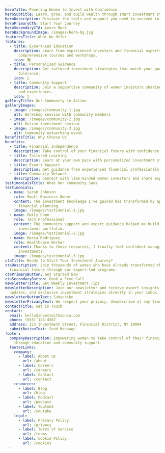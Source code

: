 ```yaml
---
heroTitle: Powering Women to Invest with Confidence
heroSubtitle: Learn, grow, and build wealth through smart investment strategies
heroDescription: Discover the tools and support you need to succeed in your investment journey
heroPrimaryCTA: Start Your Journey
heroSecondaryCTA: Learn More
heroBackgroundImage: /images/hero-bg.jpg
featuresTitle: What We Offer
features:
  - title: Expert-Led Education
    description: Learn from experienced investors and financial experts through
      comprehensive courses and workshops.
    icon: 📚
  - title: Personalized Guidance
    description: Get tailored investment strategies that match your goals and risk
      tolerance.
    icon: 🎯
  - title: Community Support
    description: Join a supportive community of women investors sharing knowledge
      and experiences.
    icon: 👥
galleryTitle: Our Community in Action
galleryImages:
  - image: /images/community-1.jpg
    alt: Workshop session with community members
  - image: /images/community-2.jpg
    alt: Online investment seminar
  - image: /images/community-3.jpg
    alt: Community networking event
benefitsTitle: Why Choose Us
benefits:
  - title: Financial Independence
    description: Take control of your financial future with confidence and knowledge.
  - title: Tailored Learning
    description: Learn at your own pace with personalized investment strategies.
  - title: Expert Support
    description: Get guidance from experienced financial professionals.
  - title: Community Network
    description: Connect with like-minded women investors and share experiences.
testimonialsTitle: What Our Community Says
testimonials:
  - name: Sarah Johnson
    role: Small Business Owner
    content: The investment knowledge I've gained has transformed my approach to
      financial planning.
    image: /images/testimonial-1.jpg
  - name: Emily Chen
    role: Tech Professional
    content: The community support and expert guidance helped me build a strong
      investment portfolio.
    image: /images/testimonial-2.jpg
  - name: Maria Rodriguez
    role: Healthcare Worker
    content: Thanks to these resources, I finally feel confident managing my
      investments.
    image: /images/testimonial-3.jpg
ctaTitle: Ready to Start Your Investment Journey?
ctaDescription: Join thousands of women who have already transformed their
  financial future through our expert-led programs.
ctaPrimaryButton: Get Started Now
ctaSecondaryButton: Book a Free Call
newsletterTitle: Get Weekly Investment Tips
newsletterDescription: Join our newsletter and receive expert insights, market
  updates, and exclusive investment strategies directly in your inbox.
newsletterButtonText: Subscribe
newsletterPrivacyText: We respect your privacy. Unsubscribe at any time.
contactTitle: Get in Touch
contact:
  email: hello@investwithsonia.com
  phone: (555) 123-4567
  address: 123 Investment Street, Financial District, NY 10004
  submitButtonText: Send Message
footer:
  companyDescription: Empowering women to take control of their financial future
    through education and community support.
  footerLinks:
    company:
      - label: About Us
        url: /about
      - label: Careers
        url: /careers
      - label: Contact
        url: /contact
    resources:
      - label: Blog
        url: /blog
      - label: Podcast
        url: /podcast
      - label: Youtube
        url: /youtube
    legal:
      - label: Privacy Policy
        url: /privacy
      - label: Terms of Service
        url: /terms
      - label: Cookie Policy
        url: /cookies
---
```

